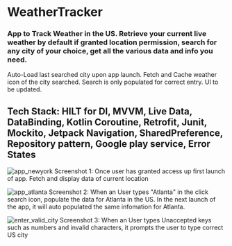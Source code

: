 # WeatherTracker
### App to Track Weather in the US. Retrieve your current live weather by default if granted location permission, search for any city of your choice, get all the various data and info you need.
Auto-Load last searched city upon app launch. Fetch and Cache weather icon of the city searched. Search is only populated for correct entry. UI to be updated. 

## Tech Stack: HILT for DI, MVVM, Live Data, DataBinding, Kotlin Coroutine, Retrofit, Junit, Mockito, Jetpack Navigation, SharedPreference, Repository pattern, Google play service, Error States

![app_newyork](https://github.com/RedGreen-Android/WeatherTracker/assets/83381250/17680237-0528-4936-8712-b427454437ba)
Screenshot 1: Once user has granted access up first launch of app. Fetch and display data of current location

![app_atlanta](https://github.com/RedGreen-Android/WeatherTracker/assets/83381250/f073a66c-9262-4238-983c-891e6b9db669)
Screenshot 2: When an User types "Atlanta" in the click search icon, populate the data for Atlanta in the US. In the next launch of the app, it will auto populated the same infomation for Atlanta. 

![enter_valid_city](https://github.com/RedGreen-Android/WeatherTracker/assets/83381250/be546c57-ab4a-4642-88fd-e8966ad09ce8)
Screenshot 3: When an User types Unaccepted keys such as numbers and invalid characters, it prompts the user to type correct US city
